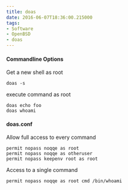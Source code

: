 ```yaml
---
title: doas
date: 2016-06-07T18:36:00.215000
tags: 
- Software
- OpenBSD
- doas
---
```



#### Commandline Options

Get a new shell as root

    doas -s

execute command as root

    doas echo foo
    doas whoami

#### doas.conf

Allow full access to every command

    permit nopass noqqe as root
    permit nopass noqqe as otheruser
    permit nopass keepenv root as root

Access to a single command

    permit nopass noqqe as root cmd /bin/whoami
